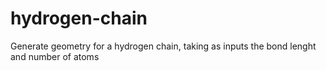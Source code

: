 # hydrogen-chain
Generate geometry for a hydrogen chain, taking as inputs the bond lenght and number of atoms
